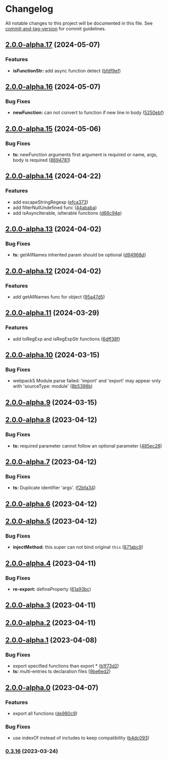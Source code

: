 # Changelog

All notable changes to this project will be documented in this file. See [commit-and-tag-version](https://github.com/absolute-version/commit-and-tag-version) for commit guidelines.

## [2.0.0-alpha.17](https://github.com/snowyu/util-ex.js/compare/v2.0.0-alpha.16...v2.0.0-alpha.17) (2024-05-07)


### Features

* **isFunctionStr:** add async function detect ([bfdf9ef](https://github.com/snowyu/util-ex.js/commit/bfdf9ef16d7f74bf12bca17e6da8bdb7c4ddc368))

## [2.0.0-alpha.16](https://github.com/snowyu/util-ex.js/compare/v2.0.0-alpha.15...v2.0.0-alpha.16) (2024-05-07)


### Bug Fixes

* **newFunction:** can not convert to function if new line in body ([5250ebf](https://github.com/snowyu/util-ex.js/commit/5250ebf7e667c4e4a8e14b2a61bdca5f026a7551))

## [2.0.0-alpha.15](https://github.com/snowyu/util-ex.js/compare/v2.0.0-alpha.14...v2.0.0-alpha.15) (2024-05-06)


### Bug Fixes

* **ts:** newFunction arguments first argument is required or name, args, body is required ([8694781](https://github.com/snowyu/util-ex.js/commit/8694781f5e9d1d20dc496895b643b73bf3d39aee))

## [2.0.0-alpha.14](https://github.com/snowyu/util-ex.js/compare/v2.0.0-alpha.13...v2.0.0-alpha.14) (2024-04-22)


### Features

* add escapeStringRegexp ([efca373](https://github.com/snowyu/util-ex.js/commit/efca3734afb914dbb10b20a990a0ea5a1365d062))
* add filterNullUndefined func ([44ababa](https://github.com/snowyu/util-ex.js/commit/44ababa956018bc5d89c04ce190e93507bf1c776))
* add isAsyncIterable, isIterable functions ([d66c94e](https://github.com/snowyu/util-ex.js/commit/d66c94e0118eda7440f0a8c68f175dbeacdd6359))

## [2.0.0-alpha.13](https://github.com/snowyu/util-ex.js/compare/v2.0.0-alpha.12...v2.0.0-alpha.13) (2024-04-02)


### Bug Fixes

* **ts:** getAllNames inherited param should be optional ([d94968d](https://github.com/snowyu/util-ex.js/commit/d94968df5393f126e8314057f0f3d1301f8db9f7))

## [2.0.0-alpha.12](https://github.com/snowyu/util-ex.js/compare/v2.0.0-alpha.11...v2.0.0-alpha.12) (2024-04-02)


### Features

* add getAllNames func for object ([95a47d5](https://github.com/snowyu/util-ex.js/commit/95a47d581f9903f0e0bf53255a26b3f7e3b4f2c3))

## [2.0.0-alpha.11](https://github.com/snowyu/util-ex.js/compare/v2.0.0-alpha.10...v2.0.0-alpha.11) (2024-03-29)


### Features

* add toRegExp and isRegExpStr functions ([6dff38f](https://github.com/snowyu/util-ex.js/commit/6dff38ff3c1833ed422f1482b0a2b2bfd1168020))

## [2.0.0-alpha.10](https://github.com/snowyu/util-ex.js/compare/v2.0.0-alpha.9...v2.0.0-alpha.10) (2024-03-15)


### Bug Fixes

* webpack5 Module parse failed: 'import' and 'export' may appear only with 'sourceType: module' ([8b5398b](https://github.com/snowyu/util-ex.js/commit/8b5398b030db047464ff16b14313b48331a5107a))

## [2.0.0-alpha.9](https://github.com/snowyu/util-ex.js/compare/v2.0.0-alpha.8...v2.0.0-alpha.9) (2024-03-15)

## [2.0.0-alpha.8](https://github.com/snowyu/util-ex.js/compare/v2.0.0-alpha.7...v2.0.0-alpha.8) (2023-04-12)


### Bug Fixes

* **ts:** required parameter cannot follow an optional parameter ([485ec28](https://github.com/snowyu/util-ex.js/commit/485ec28030bc62f2397405214014cdb20f4dd55b))

## [2.0.0-alpha.7](https://github.com/snowyu/util-ex.js/compare/v2.0.0-alpha.6...v2.0.0-alpha.7) (2023-04-12)


### Bug Fixes

* **ts:** Duplicate identifier 'args'. ([f2bfa34](https://github.com/snowyu/util-ex.js/commit/f2bfa349dfd67fd16b1065adb92e47460d39e8dc))

## [2.0.0-alpha.6](https://github.com/snowyu/util-ex.js/compare/v2.0.0-alpha.5...v2.0.0-alpha.6) (2023-04-12)

## [2.0.0-alpha.5](https://github.com/snowyu/util-ex.js/compare/v2.0.0-alpha.4...v2.0.0-alpha.5) (2023-04-12)


### Bug Fixes

* **injectMethod:** this.super can not bind original `this` ([871abc9](https://github.com/snowyu/util-ex.js/commit/871abc96f2e8e2e1353f5ad60b60cc817dbd11ba))

## [2.0.0-alpha.4](https://github.com/snowyu/util-ex.js/compare/v2.0.0-alpha.3...v2.0.0-alpha.4) (2023-04-11)


### Bug Fixes

* **re-export:** defineProperty ([61a93bc](https://github.com/snowyu/util-ex.js/commit/61a93bc5b631e3d3ef0aeb74b722a5ba349af654))

## [2.0.0-alpha.3](https://github.com/snowyu/util-ex.js/compare/v2.0.0-alpha.2...v2.0.0-alpha.3) (2023-04-11)

## [2.0.0-alpha.2](https://github.com/snowyu/util-ex.js/compare/v2.0.0-alpha.1...v2.0.0-alpha.2) (2023-04-11)

## [2.0.0-alpha.1](https://github.com/snowyu/util-ex.js/compare/v2.0.0-alpha.0...v2.0.0-alpha.1) (2023-04-08)


### Bug Fixes

* export specified functions than export * ([b1f73d2](https://github.com/snowyu/util-ex.js/commit/b1f73d24fac416250e427a85dbad0c859fec2404))
* **ts:** multi-entries ts declaration files ([9be6ed2](https://github.com/snowyu/util-ex.js/commit/9be6ed239d82cac77c174fe5160822d3ad2d5e22))

## [2.0.0-alpha.0](https://github.com/snowyu/util-ex.js/compare/v0.3.16...v2.0.0-alpha.0) (2023-04-07)


### Features

* export all functions ([de980c9](https://github.com/snowyu/util-ex.js/commit/de980c99301a4e8f22fa8235d379eb914ca84d3a))


### Bug Fixes

* use indexOf instead of includes to keep compatibility ([b4dc093](https://github.com/snowyu/util-ex.js/commit/b4dc09392eccfce2a086cdb6a85cc84e59295d9f))

### [0.3.16](https://github.com/snowyu/util-ex.js/compare/v0.3.15...v0.3.16) (2023-03-24)
